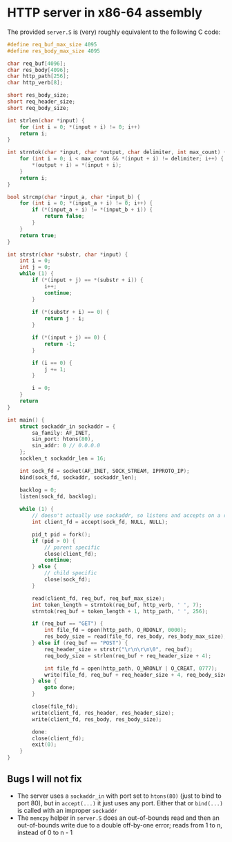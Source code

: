# HTTP server in x86-64 assembly

The provided `server.S` is (very) roughly equivalent to the following C code:

```c
#define req_buf_max_size 4095
#define res_body_max_size 4095

char req_buf[4096];
char res_body[4096];
char http_path[256];
char http_verb[8];

short res_body_size;
short req_header_size;
short req_body_size;

int strlen(char *input) {
    for (int i = 0; *(input + i) != 0; i++)
    return i;
}

int strntok(char *input, char *output, char delimiter, int max_count) {
    for (int i = 0; i < max_count && *(input + i) != delimiter; i++) {
        *(output + i) = *(input + i);
    }
    return i;
}

bool strcmp(char *input_a, char *input_b) {
    for (int i = 0; *(input_a + i) != 0; i++) {
        if (*(input_a + i) != *(input_b + i)) {
            return false;
        }
    }
    return true;
}

int strstr(char *substr, char *input) {
    int i = 0;
    int j = 0;
    while (1) {
        if (*(input + j) == *(substr + i)) {
            i++;
            continue;
        }
        
        if (*(substr + i) == 0) {
            return j - i;
        }

        if (*(input + j) == 0) {
            return -1;
        }

        if (i == 0) {
            j += 1;
        }

        i = 0;
    }
    return 
}

int main() {
    struct sockaddr_in sockaddr = {
        sa_family: AF_INET,
        sin_port: htons(80),
        sin_addr: 0 // 0.0.0.0
    };
    socklen_t sockaddr_len = 16;

    int sock_fd = socket(AF_INET, SOCK_STREAM, IPPROTO_IP);
    bind(sock_fd, sockaddr, sockaddr_len);

    backlog = 0;
    listen(sock_fd, backlog);
    
    while (1) {
        // doesn't actually use sockaddr, so listens and accepts on a random port since port == 0
        int client_fd = accept(sock_fd, NULL, NULL);

        pid_t pid = fork();
        if (pid > 0) {
            // parent specific
            close(client_fd);
            continue;
        } else {
            // child specific
            close(sock_fd);
        }

        read(client_fd, req_buf, req_buf_max_size);
        int token_length = strntok(req_buf, http_verb, ' ', 7);
        strntok(req_buf + token_length + 1, http_path, ' ', 256);

        if (req_buf == "GET") {
            int file_fd = open(http_path, O_RDONLY, 0000);
            res_body_size = read(file_fd, res_body, res_body_max_size);
        } else if (req_buf == "POST") {
            req_header_size = strstr("\r\n\r\n\0", req_buf);
            req_body_size = strlen(req_buf + req_header_size + 4);

            int file_fd = open(http_path, O_WRONLY | O_CREAT, 0777);
            write(file_fd, req_buf + req_header_size + 4, req_body_size);
        } else {
            goto done;
        }

        close(file_fd);
        write(client_fd, res_header, res_header_size);
        write(client_fd, res_body, res_body_size);

        done:
        close(client_fd);
        exit(0);
    }
}
```

## Bugs I will not fix

- The server uses a `sockaddr_in` with port set to `htons(80)` (just to bind to port 80), but in `accept(...)` it just uses any port. Either that or `bind(...)` is called with an improper `sockaddr` 
- The `memcpy` helper in `server.S` does an out-of-bounds read and then an out-of-bounds write due to a double off-by-one error; reads from 1 to n, instead of 0 to n - 1
